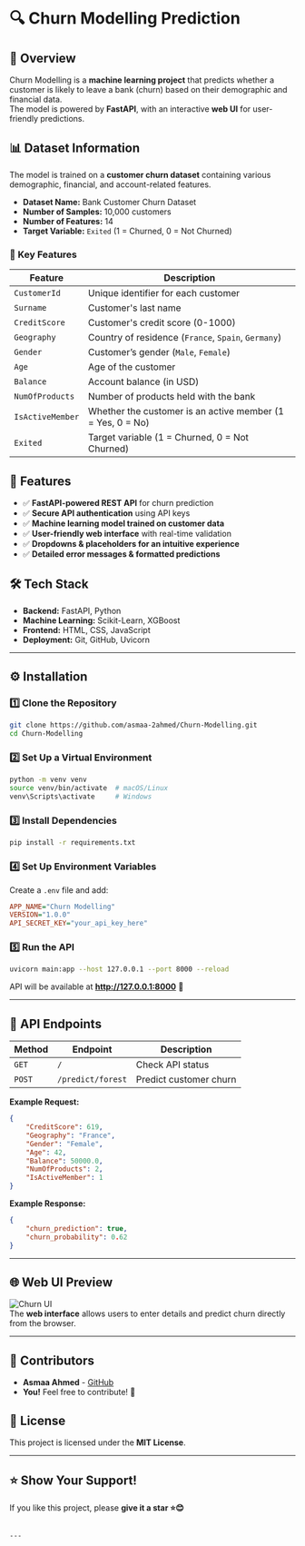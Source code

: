 # 🔍 Churn Modelling Prediction

## 🚀 Overview
Churn Modelling is a **machine learning project** that predicts whether a customer is likely to leave a bank (churn) based on their demographic and financial data.  
The model is powered by **FastAPI**, with an interactive **web UI** for user-friendly predictions.  

## 📊 Dataset Information
The model is trained on a **customer churn dataset** containing various demographic, financial, and account-related features.  

- **Dataset Name:** Bank Customer Churn Dataset  
- **Number of Samples:** 10,000 customers  
- **Number of Features:** 14  
- **Target Variable:** `Exited` (1 = Churned, 0 = Not Churned)  

### **🔹 Key Features**
| Feature         | Description |
|----------------|-------------|
| `CustomerId`   | Unique identifier for each customer |
| `Surname`      | Customer's last name |
| `CreditScore`  | Customer's credit score (0-1000) |
| `Geography`    | Country of residence (`France`, `Spain`, `Germany`) |
| `Gender`       | Customer’s gender (`Male`, `Female`) |
| `Age`          | Age of the customer |
| `Balance`      | Account balance (in USD) |
| `NumOfProducts`| Number of products held with the bank |
| `IsActiveMember` | Whether the customer is an active member (1 = Yes, 0 = No) |
| `Exited`       | Target variable (1 = Churned, 0 = Not Churned) |

## 🎯 Features
- ✅ **FastAPI-powered REST API** for churn prediction
- ✅ **Secure API authentication** using API keys  
- ✅ **Machine learning model trained on customer data**  
- ✅ **User-friendly web interface** with real-time validation  
- ✅ **Dropdowns & placeholders for an intuitive experience**  
- ✅ **Detailed error messages & formatted predictions**  

## 🛠 Tech Stack
- **Backend:** FastAPI, Python  
- **Machine Learning:** Scikit-Learn, XGBoost  
- **Frontend:** HTML, CSS, JavaScript  
- **Deployment:** Git, GitHub, Uvicorn  

---

## ⚙️ Installation

### **1️⃣ Clone the Repository**
```sh
git clone https://github.com/asmaa-2ahmed/Churn-Modelling.git
cd Churn-Modelling
```

### **2️⃣ Set Up a Virtual Environment**
```sh
python -m venv venv
source venv/bin/activate  # macOS/Linux
venv\Scripts\activate     # Windows
```

### **3️⃣ Install Dependencies**
```sh
pip install -r requirements.txt
```

### **4️⃣ Set Up Environment Variables**
Create a `.env` file and add:
```ini
APP_NAME="Churn Modelling"
VERSION="1.0.0"
API_SECRET_KEY="your_api_key_here"
```

### **5️⃣ Run the API**
```sh
uvicorn main:app --host 127.0.0.1 --port 8000 --reload
```
API will be available at **http://127.0.0.1:8000** 🚀  

---

## 📡 API Endpoints

| **Method** | **Endpoint**            | **Description** |
|-----------|------------------------|----------------|
| `GET`     | `/`                    | Check API status |
| `POST`    | `/predict/forest`       | Predict customer churn |

**Example Request:**
```json
{
    "CreditScore": 619,
    "Geography": "France",
    "Gender": "Female",
    "Age": 42,
    "Balance": 50000.0,
    "NumOfProducts": 2,
    "IsActiveMember": 1
}
```

**Example Response:**
```json
{
    "churn_prediction": true,
    "churn_probability": 0.62
}
```

---

## 🌐 Web UI Preview
![Churn UI](https://via.placeholder.com/800x400?text=Churn+Prediction+UI)  
The **web interface** allows users to enter details and predict churn directly from the browser.

---

## 🤝 Contributors
- **Asmaa Ahmed** - [GitHub](https://github.com/asmaa-2ahmed)  
- **You!** Feel free to contribute! 🚀  

## 📝 License
This project is licensed under the **MIT License**.

---

## ⭐ Show Your Support!
If you like this project, please **give it a star ⭐😊**   
```

---

